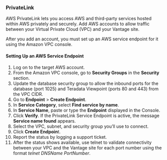 ### PrivateLink

AWS PrivateLink lets you access AWS and third-party services hosted within AWS privately and securely. Add AWS accounts to allow traffic between your Virtual Private Cloud (VPC) and your Vantage site.

After you add an account, you must set up an AWS service endpoint for it using the Amazon VPC console.

#### Setting Up an AWS Service Endpoint

1. Log on to the target AWS account.
1. From the Amazon VPC console, go to **Security Groups** in the **Security** section.
1. Update the database security group to allow the inbound ports for the database (port 1025)
and Teradata Viewpoint (ports 80 and 443) from the VPC CIDR.
1. Go to **Endpoint** > **Create Endpoint**.
1. In **Service Category**, select **Find service by name**.
1. In **Service Name**, paste or type the **Endpoint** displayed in the Console.
1. Click **Verify**. If the PrivateLink Service Endpoint is active, the message **Service name found** appears.
1. Select the VPC, subnet, and security group you’ll use to connect.
1. Click **Create Endpoin**t.
1. Report the status by logging a support ticket.
1. After the status shows available, use telnet to validate connectivity between your VPC and the
Vantage site for each port number using the format *telnet DNSName PortNumber*.




